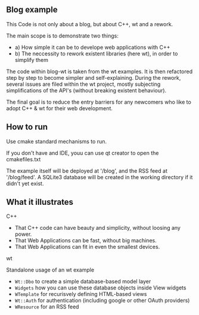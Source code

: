 Blog example
------------

This Code is not only about a blog, but about C++, wt and a rework.

The main scope is to demonstrate two things:

- a) How simple it can be to develope web applications with C++
- b) The neccessity to rework existent libraries (here wt), in order to simplify them

The code within blog-wt is taken from the wt examples. It is then refactored step by step to become simpler and self-explaining. During the rework, several issues are filed within the wt project, mostly subjecting simplifications of the API's (without breaking existent behaviour).

The final goal is to reduce the entry barriers for any newcomers who like to adopt C++ & wt for their web development.



How to run
----------

Use cmake standard mechanisms to run.

If you don't have and IDE, youu can use qt creator to open the cmakefiles.txt

The example itself will be deployed at '/blog', and the RSS feed at '/blog/feed'. A SQLite3 database will be created in the working directory if it didn't yet exist.



What it illustrates
-------------------

C++

- That C++ code can have beauty and simplicity, without loosing any power.
- That Web Applications can be fast, without big machines.
- That Web Applications can fit in even the smallest devices.

wt

Standalone usage of an wt example

- `Wt::Dbo`   to create a simple database-based model layer
- `Widgets`   how you can use these database objects inside View widgets
- `WTemplate` for recurisvely defining HTML-based views
- `Wt::Auth`  for authentication (including google or other OAuth providers)
- `WResource` for an RSS feed
